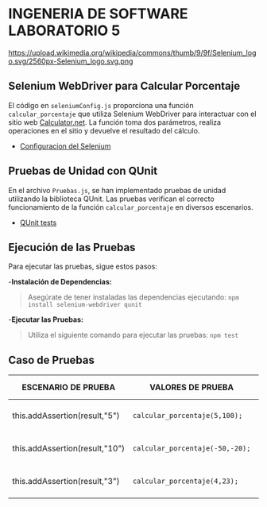 # INGENERIA DE SOFTWARE LABORATORIO 5
https://upload.wikimedia.org/wikipedia/commons/thumb/9/9f/Selenium_logo.svg/2560px-Selenium_logo.svg.png
## Selenium WebDriver para Calcular Porcentaje

El código en `seleniumConfig.js` proporciona una función `calcular_porcentaje` que utiliza Selenium WebDriver para interactuar con el sitio web [Calculator.net](http://www.calculator.net/). La función toma dos parámetros, realiza operaciones en el sitio y devuelve el resultado del cálculo.

- [Configuracion del Selenium ](seleniumConfig.js)

##  Pruebas de Unidad con QUnit

En el archivo `Pruebas.js`, se han implementado pruebas de unidad utilizando la biblioteca QUnit. Las pruebas verifican el correcto funcionamiento de la función `calcular_porcentaje` en diversos escenarios.

- [QUnit tests ](Pruebas.js)


## Ejecución de las Pruebas

Para ejecutar las pruebas, sigue estos pasos:

-**Instalación de Dependencias:**
> Asegúrate de tener instaladas las dependencias ejecutando:
`npm install selenium-webdriver qunit`

-**Ejecutar las Pruebas:**
> Utiliza el siguiente comando para ejecutar las pruebas:
`npm test`


## Caso de Pruebas


|       ESCENARIO DE PRUEBA     |VALORES DE PRUEBA    |RESULTADO DE PRUEBA    |
|----------------|-------------------------------|-----------------------------|
|this.addAssertion(result,"5")|`calcular_porcentaje(5,100);`|El resultado debería ser igual a 5 |
|this.addAssertion(result,"10")|`calcular_porcentaje(-50,-20);`|El resultado debería ser igual a 10|
|this.addAssertion(result,"3")|`calcular_porcentaje(4,23);`|El resultado debería ser igual a 3|

